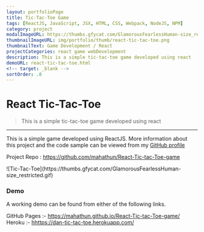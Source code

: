 ```yaml
---
layout: portfolioPage
title: Tic-Tac-Toe Game
tags: [ReactJS, JavaScript, JSX, HTML, CSS, Webpack, NodeJS, NPM]
category: project
modalImageURL: https://thumbs.gfycat.com/GlamorousFearlessHuman-size_restricted.gif
thumbnailImageURL: img/portfolio/thumb/react-tic-tac-toe.png
thumbnailText: Game Development / React
projectCategories: react game webDevelopment
description: This is a simple tic-tac-toe game developed using react
demoURL: react-tic-tac-toe.html
<!-- target: _blank -->
sortOrder: .8
---
```

React Tic-Tac-Toe
==============================================

> This is a simple tic-tac-toe game developed using react

----------
<div class="row">
  <div class="col-md-12" >
    This is a simple game developed using ReactJS. More information about this project and the code sample can be viewed from my <a class="live-url" target="_blank" href="https://www.github.com/mahathun/">GitHub profile</a>
    <p>
      Project Repo : <a class="live-url" target="_blank" href="https://github.com/mahathun/React-Tic-tac-Toe-game">https://github.com/mahathun/React-Tic-tac-Toe-game</a>
    </p>
  </div>
</div>
![Tic-Tac-Toe](https://thumbs.gfycat.com/GlamorousFearlessHuman-size_restricted.gif)

### Demo
A working demo can be found from either of the following links.
<div class="row">
  <div class="col-md-12 live-url">
    GitHub Pages :- <a href="https://mahathun.github.io/React-Tic-tac-Toe-game/" target="_blank">https://mahathun.github.io/React-Tic-tac-Toe-game/</a>
    <br/>
    Heroku :- <a href="https://dan-tic-tac-toe.herokuapp.com/" target="_blank">hhttps://dan-tic-tac-toe.herokuapp.com/</a>
  </div>
</div>
